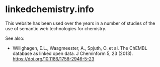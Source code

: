 # linkedchemistry.info

This website has been used over the years in a number of studies of the use of semantic web technologies for chemistry.

See also:

* Willighagen, E.L., Waagmeester, A., Spjuth, O. et al. The ChEMBL database as linked open data. J Cheminform 5, 23 (2013). https://doi.org/10.1186/1758-2946-5-23
